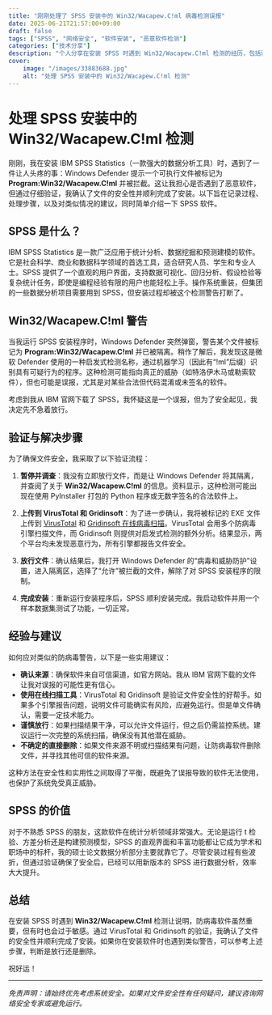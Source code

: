```yaml
---
title: "刚刚处理了 SPSS 安装中的 Win32/Wacapew.C!ml 病毒检测误报"
date: 2025-06-21T21:57:00+09:00
draft: false
tags: ["SPSS", "网络安全", "软件安装", "恶意软件检测"]
categories: ["技术分享"]
description: "个人分享在安装 SPSS 时遇到 Win32/Wacapew.C!ml 检测的经历，包括验证和安全处理步骤，以及 SPSS 软件的简要介绍。"
cover:
    image: "/images/33883688.jpg" 
    alt: "处理 SPSS 安装中的 Win32/Wacapew.C!ml 检测"
---
```


# 处理 SPSS 安装中的 Win32/Wacapew.C!ml 检测

刚刚，我在安装 IBM SPSS Statistics（一款强大的数据分析工具）时，遇到了一件让人头疼的事：Windows Defender 提示一个可执行文件被标记为 **Program:Win32/Wacapew.C!ml** 并被拦截。这让我担心是否遇到了恶意软件，但通过仔细验证，我确认了文件的安全性并顺利完成了安装。以下旨在记录过程、处理步骤，以及对类似情况的建议，同时简单介绍一下 SPSS 软件。

## SPSS 是什么？

IBM SPSS Statistics 是一款广泛应用于统计分析、数据挖掘和预测建模的软件。它是社会科学、商业和数据科学领域的首选工具，适合研究人员、学生和专业人士。SPSS 提供了一个直观的用户界面，支持数据可视化、回归分析、假设检验等复杂统计任务，即使是编程经验有限的用户也能轻松上手。操作系统重装，但集团的一些数据分析项目需要用到 SPSS，但安装过程却被这个检测警告打断了。

## Win32/Wacapew.C!ml 警告

当我运行 SPSS 安装程序时，Windows Defender 突然弹窗，警告某个文件被标记为 **Program:Win32/Wacapew.C!ml** 并已被隔离。稍作了解后，我发现这是微软 Defender 使用的一种启发式检测名称，通过机器学习（因此有“!ml”后缀）识别具有可疑行为的程序。这种检测可能指向真正的威胁（如特洛伊木马或勒索软件），但也可能是误报，尤其是对某些合法但代码混淆或未签名的软件。

考虑到我从 IBM 官网下载了 SPSS，我怀疑这是一个误报，但为了安全起见，我决定先不急着放行。

## 验证与解决步骤

为了确保文件安全，我采取了以下验证流程：

1. **暂停并调查**：我没有立即放行文件，而是让 Windows Defender 将其隔离，并查阅了关于 **Win32/Wacapew.C!ml** 的信息。资料显示，这种检测可能出现在使用 PyInstaller 打包的 Python 程序或无数字签名的合法软件上。

2. **上传到 VirusTotal 和 Gridinsoft**：为了进一步确认，我将被标记的 EXE 文件上传到 [VirusTotal](https://www.virustotal.com) 和 [Gridinsoft 在线病毒扫描](https://gridinsoft.com/online-virus-scanner)。VirusTotal 会用多个防病毒引擎扫描文件，而 Gridinsoft 则提供对启发式检测的额外分析。结果显示，两个平台均未发现恶意行为，所有引擎都报告文件安全。

3. **放行文件**：确认结果后，我打开 Windows Defender 的“病毒和威胁防护”设置，进入隔离区，选择了“允许”被拦截的文件，解除了对 SPSS 安装程序的限制。

4. **完成安装**：重新运行安装程序后，SPSS 顺利安装完成。我启动软件并用一个样本数据集测试了功能，一切正常。

## 经验与建议

如何应对类似的防病毒警告，以下是一些实用建议：

- **确认来源**：确保软件来自可信渠道，如官方网站。我从 IBM 官网下载的文件让我对误报的可能性更有信心。
- **使用在线扫描工具**：VirusTotal 和 Gridinsoft 是验证文件安全性的好帮手。如果多个引擎报告问题，说明文件可能确实有风险，应避免运行。但是单文件确认，需要一定技术能力。
- **谨慎放行**：如果扫描结果干净，可以允许文件运行，但之后仍需监控系统。建议运行一次完整的系统扫描，确保没有其他潜在威胁。
- **不确定的直接删除**：如果文件来源不明或扫描结果有问题，让防病毒软件删除文件，并寻找其他可信的软件来源。

这种方法在安全性和实用性之间取得了平衡，既避免了误报导致的软件无法使用，也保护了系统免受真正威胁。

## SPSS 的价值

对于不熟悉 SPSS 的朋友，这款软件在统计分析领域非常强大。无论是运行 t 检验、方差分析还是构建预测模型，SPSS 的直观界面和丰富功能都让它成为学术和职场中的标杆，我的硕士论文数据分析部分主要就靠它了。尽管安装过程有些波折，但通过验证确保了安全后，已经可以用新版本的 SPSS 进行数据分析，效率大大提升。

## 总结

在安装 SPSS 时遇到 **Win32/Wacapew.C!ml** 检测让说明，防病毒软件虽然重要，但有时也会过于敏感。通过 VirusTotal 和 Gridinsoft 的验证，我确认了文件的安全性并顺利完成了安装。如果你在安装软件时也遇到类似警告，可以参考上述步骤，判断是放行还是删除。

祝好运！

---
*免责声明：请始终优先考虑系统安全。如果对文件安全性有任何疑问，建议咨询网络安全专家或避免运行。*